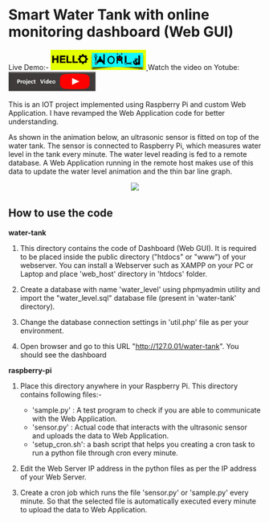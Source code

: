 # Smart Water Tank with online monitoring dashboard (Web GUI)
<p align="left">
Live Demo:- <a href='https://helloworld.co.in/water-tank' target='_blank'>
   <img src='https://github.com/jiteshsaini/files/blob/main/img/logo3.gif' height='40px'>
</a> Watch the video on Yotube: 
<a href='https://youtu.be/7uLuwq3Zd_M' target='_blank'>
   <img src='https://github.com/jiteshsaini/files/blob/main/img/btn_youtube.png' height='40px'>
</a>
</p>

This is an IOT project implemented using Raspberry Pi and custom Web Application. I have revamped the Web Application code for better understanding.

As shown in the animation below, an ultrasonic sensor is fitted on top of the water tank. The sensor is connected to Raspberry Pi, which measures water level in the tank every minute. The water level reading is fed to a remote database. A Web Application running in the remote host makes use of this data to update the water level animation and the thin bar line graph.

<p align="center">
   <img src="https://helloworld.co.in/custom_php/img/watertank_overview.gif">
</p>

## How to use the code

**water-tank**
1. This directory contains the code of Dashboard (Web GUI). It is required to be placed inside the public directory ("htdocs" or "www") of your webserver.
You can install a Webserver such as XAMPP on your PC or Laptop and place 'web_host' directory in 'htdocs' folder.<br>

2. Create a database with name 'water_level' using phpmyadmin utility and import the "water_level.sql" database file (present in 'water-tank' directory). <br>

3. Change the database connection settings in 'util.php' file as per your environment. 

5. Open browser and go to this URL "http://127.0.01/water-tank". You should see the dashboard<br>

**raspberry-pi**

1. Place this directory anywhere in your Raspberry Pi. This directory contains following files:-

   - 'sample.py' : A test program to check if you are able to communicate with the Web Application.
   - 'sensor.py' : Actual code that interacts with the ultrasonic sensor and uploads the data to Web Application. 
   - 'setup_cron.sh': a bash script that helps you creating a cron task to run a python file through cron every minute.
   

2. Edit the Web Server IP address in the python files as per the IP address of your Web Server.<br>

3. Create a cron job which runs the file 'sensor.py' or 'sample.py' every minute. So that the selected file is automatically executed every minute to upload the data to Web Application.<br>


